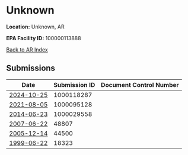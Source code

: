 # Unknown

**Location:** Unknown, AR

**EPA Facility ID:** 100000113888

[Back to AR Index](../../index.md)

## Submissions

| Date | Submission ID | Document Control Number |
|------|--------------|-------------------------|
| [2024-10-25](submissions/1000118287.md) | 1000118287 |  |
| [2021-08-05](submissions/1000095128.md) | 1000095128 |  |
| [2014-06-23](submissions/1000029558.md) | 1000029558 |  |
| [2007-06-22](submissions/48807.md) | 48807 |  |
| [2005-12-14](submissions/44500.md) | 44500 |  |
| [1999-06-22](submissions/18323.md) | 18323 |  |
